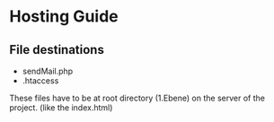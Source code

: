 # Hosting Guide
## File destinations

* sendMail.php 
* .htaccess

These files have to be at root directory (1.Ebene) on the server of the project. (like the index.html)